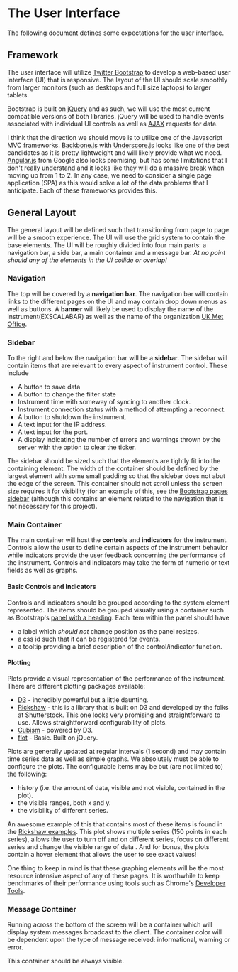 # The User Interface

The following document defines some expectations for the user interface.

## Framework

The user interface will utilize [Twitter Bootstrap](http://getbootstrap.com/) to develop a web-based user interface (UI) that is
responsive.  The layout of the UI should scale smoothly from larger monitors (such as desktops and full size laptops) to larger 
tablets.  

Bootstrap is built on [jQuery](http://jquery.com/) and as such, we will use the most current compatible versions of both 
libraries.  jQuery will be used to handle events associated with individual UI controls as well as 
[AJAX](https://developer.mozilla.org/en-US/docs/AJAX) requests for data.

I think that the direction we should move is to utilize one of the Javascript MVC frameworks.  [Backbone.js](http://backbonejs.org/) with [Underscore.js](http://underscorejs.org/) looks like one of the best candidates as it is pretty lightweight and will likely provide what we need.  [Angular.js](https://angularjs.org/) from Google also looks promising, but has some limitations that I don't really understand and it looks like they will do a massive break when moving up from 1 to 2.  In any case, we need to consider a single page application (SPA) as this would solve a lot of the data problems that I anticipate.  Each of these frameworks provides this.

## General Layout

The general layout will be defined such that transitioning from page to page will be a smooth experience.  The UI will use the grid system to contain the base elements.  The UI will be roughly divided into four main parts: a navigation bar, a side bar, a main container and a message bar.  *At no point should any of the elements in the UI collide or overlap!*

### Navigation

The top will be covered by a **navigation bar**.  The navigation bar will contain links to the different pages on the UI and may contain drop down menus as well as buttons.  A **banner** will likely be used to display the name of the instrument(EXSCALABAR) as well as the name of the organization [UK Met Office](http://www.metoffice.gov.uk/).  

### Sidebar

To the right and below the navigation bar will be a **sidebar**.  The sidebar will contain items that are relevant to every aspect of instrument control.  These include

* A button to save data
* A button to change the filter state
* Instrument time with someway of syncing to another clock.
* Instrument connection status with a method of attempting a reconnect.
* A button to shutdown the instrument.
* A text input for the IP address.
* A text input for the port.
* A display indicating the number of errors and warnings thrown by the server with the option to clear the ticker.
 
The sidebar should be sized such that the elements are tightly fit into the containing element.  The width of the container should be defined by the largest element with some small padding so that the sidebar does not abut the edge of the screen.  This container should not scroll unless the screen size requires it for visibility (for an example of this, see the [Bootstrap pages sidebar](http://getbootstrap.com/css/) (although this contains an element related to the navigation that is not necessary for this project).

### Main Container

The main container will host the **controls** and **indicators** for the instrument.  Controls allow the user to define certain aspects of the instrument behavior while indicators provide the user feedback concerning the performance of the instrument.  Controls and indicators may take the form of numeric or text fields as well as graphs.

#### Basic Controls and Indicators

Controls and indicators should be grouped according to the system element represented.  The items should be grouped visually using a container such as Bootstrap's [panel with a heading](http://getbootstrap.com/components/#panels).  Each item within the panel should have 
* a label which *should not* change position as the panel resizes.
* a css id such that it can be registered for events.
* a tooltip providing a brief description of the control/indicator function.


#### Plotting

Plots provide a visual representation of the performance of the instrument.  There are different plotting packages available:

* [D3](http://d3js.org/) - incredibly powerful but a little daunting.
* [Rickshaw](http://code.shutterstock.com/rickshaw/) - this is a library that is built on D3 and developed by the folks at Shutterstock.  This one looks very promising and straightforward to use.  Allows straightforward configurability of plots.
* [Cubism](https://square.github.io/cubism/) - powered by D3. 
* [flot](http://www.flotcharts.org/) - Basic.  Built on jQuery.

Plots are generally updated at regular intervals (1 second) and may contain time series data as well as simple graphs.  We absolutely must be able to configure the plots.  The configurable items may be but (are not limited to) the following: 
* history (i.e. the amount of data, visible and not visible, contained in the plot).
* the visible ranges, both x and y.
* the visibility of different series.

An awesome example of this that contains most of these items is found in the [Rickshaw examples](http://code.shutterstock.com/rickshaw/examples/extensions.html).  This plot shows multiple series (150 points in each series), allows the user to turn off and on different series, focus on different series and change the visible range of data .  And for bonus, the plots contain a hover element that allows the user to see exact values!

One thing to keep in mind is that these graphing elements will be the most resource intensive aspect of any of these pages.  It is worthwhile to keep benchmarks of their performance using tools such as Chrome's [Developer Tools](https://developer.chrome.com/devtools).

### Message Container

Running across the bottom of the screen will be a container which will display system messages broadcast to the client.  The container color will be dependent upon the type of message received: informational, warning or error.  

This container should be always visible.
